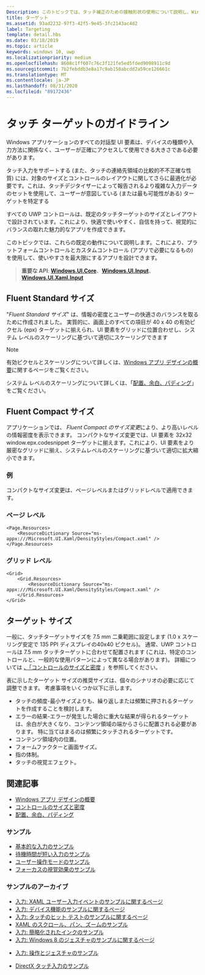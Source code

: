 ```yaml
---
Description: このトピックでは、タッチ補正のための接触形状の使用について説明し、Windows ランタイム アプリでのターゲット設定のベスト プラクティスを紹介します。
title: ターゲット
ms.assetid: 93ad2232-97f3-42f5-9e45-3fc2143ac4d2
label: Targeting
template: detail.hbs
ms.date: 03/18/2019
ms.topic: article
keywords: windows 10, uwp
ms.localizationpriority: medium
ms.openlocfilehash: 8608c1ff607c76c3f121fe5ed5fded9098911c9d
ms.sourcegitcommit: 7b2febddb3e8a17c9ab158abcdd2a59ce126661c
ms.translationtype: MT
ms.contentlocale: ja-JP
ms.lasthandoff: 08/31/2020
ms.locfileid: "89172436"
---
```

# <a name="guidelines-for-touch-targets"></a>タッチ ターゲットのガイドライン

Windows アプリケーションのすべての対話型 UI 要素は、デバイスの種類や入力方法に関係なく、ユーザーが正確にアクセスして使用できる大きさである必要があります。

タッチ入力をサポートする (また、タッチの連絡先領域の比較的不不正確な性質) には、対象のサイズとコントロールのレイアウトに関してさらに最適化が必要です。これは、タッチデジタイザーによって報告されるより複雑な入力データのセットを使用して、ユーザーが意図している (または最も可能性がある) ターゲットを特定する

すべての UWP コントロールは、既定のタッチターゲットのサイズとレイアウトで設計されています。これにより、快適で使いやすく、自信を持って、視覚的にバランスの取れた魅力的なアプリを作成できます。

このトピックでは、これらの既定の動作について説明します。これにより、プラットフォームコントロールとカスタムコントロール (アプリで必要になるもの) を使用して、使いやすさを最大限にするアプリを設計できます。

> **重要な API**: [**Windows.UI.Core**](/uwp/api/Windows.UI.Core)、[**Windows.UI.Input**](/uwp/api/Windows.UI.Input)、[**Windows.UI.Xaml.Input**](/uwp/api/Windows.UI.Xaml.Input)

## <a name="fluent-standard-sizing"></a>Fluent Standard サイズ

"*Fluent Standard サイズ*" は、情報の密度とユーザーの快適さのバランスを取るために作成されました。 実質的に、画面上のすべての項目が 40 x 40 の有効ピクセル (epx) ターゲットに揃えられ、UI 要素をグリッドに位置合わせし、システム レベルのスケーリングに基づいて適切にスケーリングできます

> [!NOTE]
> 有効ピクセルとスケーリングについて詳しくは、[Windows アプリ デザインの概要](../basics/design-and-ui-intro.md#effective-pixels-and-scaling)に関するページをご覧ください。
>
> システム レベルのスケーリングについて詳しくは、「[配置、余白、パディング](../layout/alignment-margin-padding.md)」をご覧ください。

## <a name="fluent-compact-sizing"></a>Fluent Compact サイズ

アプリケーションでは、 *Fluent Compact のサイズ変更*により、より高いレベルの情報密度を表示できます。 コンパクトなサイズ変更では、UI 要素を 32x32 window.epx.codesnippet ターゲットに揃えます。これにより、UI 要素をより厳密なグリッドに揃え、システムレベルのスケーリングに基づいて適切に拡大縮小できます。

### <a name="examples"></a>例

コンパクトなサイズ変更は、ページレベルまたはグリッドレベルで適用できます。

### <a name="page-level"></a>ページ レベル

```xaml
<Page.Resources>
    <ResourceDictionary Source="ms-appx:///Microsoft.UI.Xaml/DensityStyles/Compact.xaml" />
</Page.Resources>
```

### <a name="grid-level"></a>グリッド レベル

```xaml
<Grid>
    <Grid.Resources>
        <ResourceDictionary Source="ms-appx:///Microsoft.UI.Xaml/DensityStyles/Compact.xaml" />
    </Grid.Resources>
</Grid>
```

## <a name="target-size"></a>ターゲット サイズ

一般に、タッチターゲットサイズを 7.5 mm 二乗範囲に設定します (1.0 x スケーリング安定で 135 PPI ディスプレイの40x40 ピクセル)。 通常、UWP コントロールは 7.5 mm タッチターゲットに合わせて配置されます (これは、特定のコントロールと、一般的な使用パターンによって異なる場合があります)。 詳細については [、「コントロールのサイズと密度](../style/spacing.md) 」を参照してください。

表に示したターゲット サイズの推奨サイズは、個々のシナリオの必要に応じて調整できます。 考慮事項をいくつか以下に示します。

- タッチの頻度-最小サイズよりも、繰り返しまたは頻繁に押されるターゲットを作成することを検討します。
- エラーの結果-エラーが発生した場合に重大な結果が得られるターゲットは、余白が大きくなり、コンテンツ領域の端からさらに配置される必要があります。 特に当てはまるのは頻繁にタッチされるターゲットです。
- コンテンツ領域内の位置。
- フォームファクターと画面サイズ。
- 指の体制。
- タッチの視覚エフェクト。

## <a name="related-articles"></a>関連記事

- [Windows アプリ デザインの概要](../basics/design-and-ui-intro.md)
- [コントロールのサイズと密度](../style/spacing.md)
- [配置、余白、パディング](../layout/alignment-margin-padding.md)

### <a name="samples"></a>サンプル

- [基本的な入力のサンプル](https://github.com/Microsoft/Windows-universal-samples/tree/master/Samples/BasicInput)
- [待機時間が短い入力のサンプル](https://github.com/Microsoft/Windows-universal-samples/tree/master/Samples/LowLatencyInput)
- [ユーザー操作モードのサンプル](https://github.com/Microsoft/Windows-universal-samples/tree/master/Samples/UserInteractionMode)
- [フォーカスの視覚効果のサンプル](https://github.com/Microsoft/Windows-universal-samples/tree/master/Samples/XamlFocusVisuals)

### <a name="archive-samples"></a>サンプルのアーカイブ

- [入力: XAML ユーザー入力イベントのサンプルに関するページ](https://github.com/microsoftarchive/msdn-code-gallery-microsoft/tree/411c271e537727d737a53fa2cbe99eaecac00cc0/Official%20Windows%20Platform%20Sample/Input%20XAML%20user%20input%20events%20sample)
- [入力: デバイス機能のサンプルに関するページ](https://github.com/microsoftarchive/msdn-code-gallery-microsoft/tree/411c271e537727d737a53fa2cbe99eaecac00cc0/Official%20Windows%20Platform%20Sample/Windows%208%20app%20samples/%5BC%23%5D-Windows%208%20app%20samples/C%23/Windows%208%20app%20samples/Input%20Device%20capabilities%20sample%20(Windows%208))
- [入力: タッチのヒット テストのサンプルに関するページ](https://github.com/microsoftarchive/msdn-code-gallery-microsoft/tree/411c271e537727d737a53fa2cbe99eaecac00cc0/Official%20Windows%20Platform%20Sample/Windows%208%20desktop%20samples/%5BC%2B%2B%5D-Windows%208%20desktop%20samples/C%2B%2B/Windows%208%20desktop%20samples/Input%20Touch%20hit%20testing%20sample)
- [XAML のスクロール、パン、ズームのサンプル](https://github.com/microsoftarchive/msdn-code-gallery-microsoft/tree/411c271e537727d737a53fa2cbe99eaecac00cc0/Official%20Windows%20Platform%20Sample/Universal%20Windows%20app%20samples/111487-Universal%20Windows%20app%20samples/XAML%20scrolling%2C%20panning%2C%20and%20zooming%20sample)
- [入力: 簡略化されたインクのサンプル](https://github.com/microsoftarchive/msdn-code-gallery-microsoft/tree/411c271e537727d737a53fa2cbe99eaecac00cc0/Official%20Windows%20Platform%20Sample/Input%20Simplified%20ink%20sample)
- [入力: Windows 8 のジェスチャのサンプルに関するページ](/samples/browse/?redirectedfrom=MSDN-samples)
* [入力: 操作とジェスチャのサンプル](https://github.com/microsoftarchive/msdn-code-gallery-microsoft/tree/411c271e537727d737a53fa2cbe99eaecac00cc0/Official%20Windows%20Platform%20Sample/Input%20Gestures%20and%20manipulations%20with%20GestureRecognizer)
- [DirectX タッチ入力のサンプル](https://github.com/microsoftarchive/msdn-code-gallery-microsoft/tree/411c271e537727d737a53fa2cbe99eaecac00cc0/Official%20Windows%20Platform%20Sample/Windows%208%20app%20samples/%5BC%2B%2B%5D-Windows%208%20app%20samples/C%2B%2B/Windows%208%20app%20samples/DirectX%20touch%20input%20sample%20(Windows%208))
